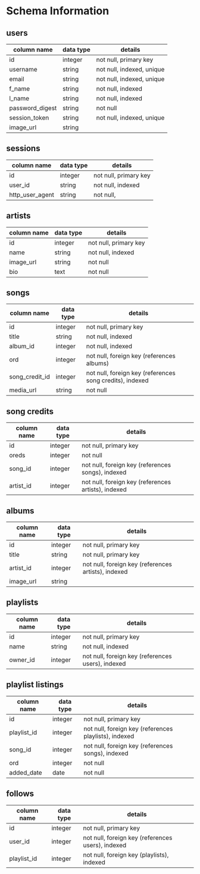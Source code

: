 # Schema Information

## users

|column name    |data type|details                  |
|---------------|---------|-------------------------|
|id             |integer  |not null, primary key    |
|username       |string   |not null, indexed, unique|
|email          |string   |not null, indexed, unique|
|f_name         |string   |not null, indexed        |
|l_name         |string   |not null, indexed        |
|password_digest|string   |not null                 |
|session_token  |string   |not null, indexed, unique|
|image_url      |string   |                         |

## sessions

|column name    |data type|details                  |
|---------------|---------|-------------------------|
|id             |integer  |not null, primary key    |
|user_id        |string   |not null, indexed        |
|http_user_agent|string   |not null,                |

## artists

|column name    |data type|details                  |
|---------------|---------|-------------------------|
|id             |integer  |not null, primary key    |
|name           |string   |not null, indexed        |
|image_url      |string   |not null                 |
|bio            |text     |not null                 |

## songs

|column name    |data type|details                                                  |
|---------------|---------|---------------------------------------------------------|
|id             |integer  |not null, primary key                                    |
|title          |string   |not null, indexed                                        |
|album_id       |integer  |not null, indexed                                        |
|ord            |integer  |not null, foreign key (references albums)                |
|song_credit_id |integer  |not null, foreign key (references song credits), indexed |
|media_url      |string   |not null                                                 |

## song credits

|column name|data type|details                                            |
|-----------|---------|---------------------------------------------------|
|id         |integer  |not null, primary key                              |
|oreds      |integer  |not null                                           |
|song_id    |integer  |not null, foreign key (references songs), indexed  |
|artist_id  |integer  |not null, foreign key (references artists), indexed|

## albums

|column name|data type|details                                            |
|-----------|---------|---------------------------------------------------|
|id         |integer  |not null, primary key                              |
|title      |string   |not null, primary key                              |
|artist_id  |integer  |not null, foreign key (references artists), indexed|
|image_url  |string   |                                                   |

## playlists

|column name|data type|details                                          |
|-----------|---------|-------------------------------------------------|
|id         |integer  |not null, primary key                            |
|name       |string   |not null, indexed                                |
|owner_id   |integer  |not null, foreign key (references users), indexed|

## playlist listings

|column name|data type|details                                              |
|-----------|---------|-----------------------------------------------------|
|id         |integer  |not null, primary key                                |
|playlist_id|integer  |not null, foreign key (references playlists), indexed|
|song_id    |integer  |not null, foreign key (references songs), indexed    |
|ord        |integer  |not null                                             |
|added_date |date     |not null                                             |

## follows

|column name  |data type|details                                          |
|-------------|---------|-------------------------------------------------|
|id           |integer  |not null, primary key                            |
|user_id      |integer  |not null, foreign key (references users), indexed|
|playlist_id  |integer  |not null, foreign key (playlists), indexed       |
